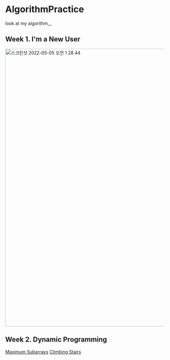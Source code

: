 # AlgorithmPractice
look at my algorithm,,, 

## Week 1. I'm a New User
<img width="877" alt="스크린샷 2022-05-05 오전 1 28 44" src="https://user-images.githubusercontent.com/70755576/166727450-5c3bfdb2-9d43-4934-bf0b-1d75a4ed604e.png">

## Week 2. Dynamic Programming
[Maximum Subarrays](https://github.com/Zion-min/AlgorithmPractice/blob/main/LeetCode/maxSubArray.py)
[Climbing Stairs](https://github.com/Zion-min/AlgorithmPractice/blob/main/LeetCode/climbStairs.py)

